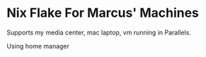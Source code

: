 # Nix Flake For Marcus' Machines

Supports my media center, mac laptop, vm running in Parallels.

Using home manager
